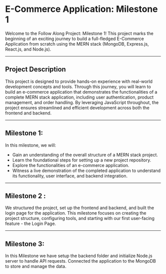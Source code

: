 # E-Commerce Application: Milestone 1

Welcome to the Follow Along Project: Milestone 1! This project marks the beginning of an exciting journey to build a full-fledged E-Commerce Application from scratch using the MERN stack (MongoDB, Express.js, React.js, and Node.js).

---


## Project Description
This project is designed to provide hands-on experience with real-world development concepts and tools. Through this journey, you will learn to build an e-commerce application that demonstrates the functionalities of a complete MERN stack application, including user authentication, product management, and order handling. By leveraging JavaScript throughout, the project ensures streamlined and efficient development across both the frontend and backend.

---

## Milestone 1:
In this milestone, we will:
- Gain an understanding of the overall structure of a MERN stack project.
- Learn the foundational steps for setting up a new project repository.
- Explore the functionalities of an e-commerce application.
- Witness a live demonstration of the completed application to understand its functionality, user interface, and backend integration.

---

## Milestone 2 : 
We structured the project, set up the frontend and backend, and built the login page for the application.
This milestone focuses on creating the project structure, configuring tools, and starting with our first user-facing feature - the Login Page.

---

## Milestone 3:
In this Milestone we have setup the backend folder and initialize Node.js server to handle API requests. Connected the application to the MongoDB to store and manage the data.



